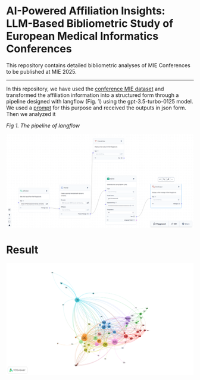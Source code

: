 # AI-Powered Affiliation Insights: LLM-Based Bibliometric Study of European Medical Informatics Conferences

This repository contains detailed bibliometric analyses of MIE Conferences to be published at MIE 2025.


---

In this repository, we have used the [conference MIE dataset](https://doi.org/10.6084/m9.figshare.27174759) and transformed the affiliation information into a structured form through a pipeline designed with langflow (Fig. 1) using the gpt-3.5-turbo-0125 model. We used a [prompt](/docs/prompt1.md) for this purpose and received the outputs in json form. Then we analyzed it

*Fig 1. The pipeline of langflow*

![Fig 1. The pipeline of langflow](/docs/langflow-pipeline.png)


# Result

![](/output/vos_viewer_countries_co_occurrence.png)